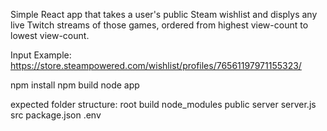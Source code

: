 Simple React app that takes a user's public Steam wishlist and displys any live Twitch streams of those games, ordered from highest view-count to lowest view-count.

Input Example: 
https://store.steampowered.com/wishlist/profiles/76561197971155323/

npm install
npm build
node app


expected folder structure:
root
    build
    node_modules
    public
    server
        server.js
    src 
    package.json
    .env
